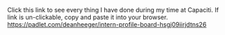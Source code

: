Click this link to see every thing I have done during my time at Capaciti. If link is un-clickable, copy and paste it into your browser.
https://padlet.com/deanheeger/intern-profile-board-hsgj09iirjdtns26
